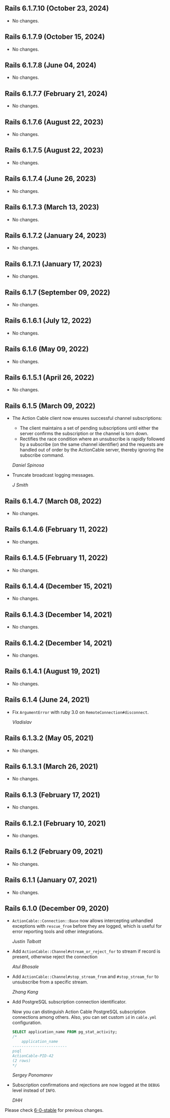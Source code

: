 ## Rails 6.1.7.10 (October 23, 2024) ##

*   No changes.


## Rails 6.1.7.9 (October 15, 2024) ##

*   No changes.


## Rails 6.1.7.8 (June 04, 2024) ##

*   No changes.


## Rails 6.1.7.7 (February 21, 2024) ##

*   No changes.


## Rails 6.1.7.6 (August 22, 2023) ##

*   No changes.


## Rails 6.1.7.5 (August 22, 2023) ##

*   No changes.


## Rails 6.1.7.4 (June 26, 2023) ##

*   No changes.


## Rails 6.1.7.3 (March 13, 2023) ##

*   No changes.


## Rails 6.1.7.2 (January 24, 2023) ##

*   No changes.


## Rails 6.1.7.1 (January 17, 2023) ##

*   No changes.


## Rails 6.1.7 (September 09, 2022) ##

*   No changes.


## Rails 6.1.6.1 (July 12, 2022) ##

*   No changes.


## Rails 6.1.6 (May 09, 2022) ##

*   No changes.


## Rails 6.1.5.1 (April 26, 2022) ##

*   No changes.


## Rails 6.1.5 (March 09, 2022) ##

*   The Action Cable client now ensures successful channel subscriptions:

    * The client maintains a set of pending subscriptions until either
      the server confirms the subscription or the channel is torn down.
    * Rectifies the race condition where an unsubscribe is rapidly followed
      by a subscribe (on the same channel identifier) and the requests are
      handled out of order by the ActionCable server, thereby ignoring the
      subscribe command.

    *Daniel Spinosa*

*   Truncate broadcast logging messages.

    *J Smith*


## Rails 6.1.4.7 (March 08, 2022) ##

*   No changes.


## Rails 6.1.4.6 (February 11, 2022) ##

*   No changes.


## Rails 6.1.4.5 (February 11, 2022) ##

*   No changes.


## Rails 6.1.4.4 (December 15, 2021) ##

*   No changes.


## Rails 6.1.4.3 (December 14, 2021) ##

*   No changes.


## Rails 6.1.4.2 (December 14, 2021) ##

*   No changes.


## Rails 6.1.4.1 (August 19, 2021) ##

*   No changes.


## Rails 6.1.4 (June 24, 2021) ##

*   Fix `ArgumentError` with ruby 3.0 on `RemoteConnection#disconnect`.

    *Vladislav*


## Rails 6.1.3.2 (May 05, 2021) ##

*   No changes.


## Rails 6.1.3.1 (March 26, 2021) ##

*   No changes.


## Rails 6.1.3 (February 17, 2021) ##

*   No changes.


## Rails 6.1.2.1 (February 10, 2021) ##

*   No changes.


## Rails 6.1.2 (February 09, 2021) ##

*   No changes.


## Rails 6.1.1 (January 07, 2021) ##

*   No changes.


## Rails 6.1.0 (December 09, 2020) ##

*   `ActionCable::Connection::Base` now allows intercepting unhandled exceptions
    with `rescue_from` before they are logged, which is useful for error reporting
    tools and other integrations.

    *Justin Talbott*

*   Add `ActionCable::Channel#stream_or_reject_for` to stream if record is present, otherwise reject the connection

    *Atul Bhosale*

*   Add `ActionCable::Channel#stop_stream_from` and `#stop_stream_for` to unsubscribe from a specific stream.

    *Zhang Kang*

*   Add PostgreSQL subscription connection identificator.

    Now you can distinguish Action Cable PostgreSQL subscription connections among others.
    Also, you can set custom `id` in `cable.yml` configuration.

    ```sql
    SELECT application_name FROM pg_stat_activity;
    /*
        application_name
    ------------------------
    psql
    ActionCable-PID-42
    (2 rows)
    */
    ```

    *Sergey Ponomarev*

*   Subscription confirmations and rejections are now logged at the `DEBUG` level instead of `INFO`.

    *DHH*


Please check [6-0-stable](https://github.com/rails/rails/blob/6-0-stable/actioncable/CHANGELOG.md) for previous changes.
